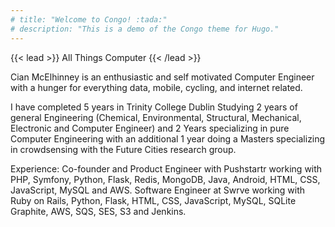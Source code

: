```yaml
---
# title: "Welcome to Congo! :tada:"
# description: "This is a demo of the Congo theme for Hugo."
---
```


{{< lead >}}
All Things Computer
{{< /lead >}}


Cian McElhinney is an enthusiastic and self motivated Computer Engineer with a hunger for everything data, mobile, cycling, and internet related.

I have completed 5 years in Trinity College Dublin Studying 2 years of general Engineering (Chemical, Environmental, Structural, Mechanical, Electronic and Computer Engineer) and 2 Years specializing in pure Computer Engineering with an additional 1 year doing a Masters specializing in crowdsensing with the Future Cities research group.

Experience:
Co-founder and Product Engineer with Pushstartr working with PHP, Symfony, Python, Flask, Redis, MongoDB, Java, Android, HTML, CSS, JavaScript, MySQL and AWS.
Software Engineer at Swrve working with Ruby on Rails, Python, Flask, HTML, CSS, JavaScript, MySQL, SQLite Graphite, AWS, SQS, SES, S3 and Jenkins.






